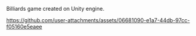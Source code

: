 Billiards game created on Unity engine.

https://github.com/user-attachments/assets/06681090-e1a7-44db-97cc-f05160e5eaee
